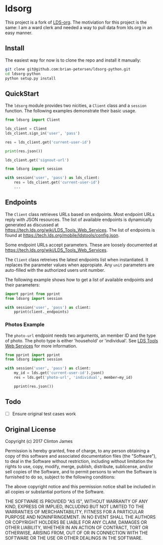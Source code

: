 # ldsorg

This project is a fork of [LDS-org](https://github.com/jidn/LDS-org). The motiviation for this project is the same: I am a ward clerk and needed a way to pull data from lds.org in an easy manner.

## Install

The easiest way for now is to clone the repo and install it manually:

```sh
git clone git@github.com:brian-petersen/ldsorg-python.git
cd ldsorg-python
python setup.py install
```

## QuickStart

The `ldsorg` module provides two nicities, a `Client` class and a `session` function. The following examples demonstrate their basic usage.

```python
from ldsorg import Client

lds_client = Client
lds_client.sign_in('user', 'pass')

res = lds_client.get('current-user-id')

print(res.json())

lds_client.get('signout-url')
```

```python
from ldsorg import session

with session('user', 'pass') as lds_client:
    res = lds_client.get('current-user-id')
    ...
```

## Endpoints

The `Client` class retrieves URLs based on endpoints. Most endpoint URLs reply with JSON resources. The list of available endpoints is dynamically generated as discussed at https://tech.lds.org/wiki/LDS_Tools_Web_Services. The list of endpoints is found at https://tech.lds.org/mobile/ldstools/config.json.

Some endpoint URLs accept parameters. These are loosely documented at https://tech.lds.org/wiki/LDS_Tools_Web_Services.

The `Client` class retreives the latest endpoints list when instantiated. It replaces the parameter values when appropiate. Any `unit` parameters are auto-filled with the authorized users unit number.

The following example shows how to get a list of available endpoints and their parameters:

```python
import pprint from pprint
from ldsorg import session

with session('user', 'pass') as client:
    pprint(client._endpoints)
```

### Photos Example

The `photo-url` endpoint needs two arguments, an member ID and the type of photo.  The photo type is either 'household' or 'individual'.  See [LDS Tools Web Services](https://tech.lds.org/wiki/LDS_Tools_Web_Services#Signin_services) for more information.

```python
from pprint import pprint
from ldsorg import session

with session('user', 'pass') as client:
    my_id = lds.get('current-user-id').json()
    res = lds.get('photo-url', 'individual', member=my_id)

    pprint(res.json())
```

## Todo

- [ ] Ensure original test cases work

## Original License

Copyright (c) 2017 Clinton James

Permission is hereby granted, free of charge, to any person obtaining a copy of this software and associated documentation files (the "Software"), to deal in the Software without restriction, including without limitation the rights to use, copy, modify, merge, publish, distribute, sublicense, and/or sell copies of the Software, and to permit persons to whom the Software is furnished to do so, subject to the following conditions:

The above copyright notice and this permission notice shall be included in all copies or substantial portions of the Software.

THE SOFTWARE IS PROVIDED "AS IS", WITHOUT WARRANTY OF ANY KIND, EXPRESS OR IMPLIED, INCLUDING BUT NOT LIMITED TO THE WARRANTIES OF MERCHANTABILITY, FITNESS FOR A PARTICULAR PURPOSE AND NONINFRINGEMENT. IN NO EVENT SHALL THE AUTHORS OR COPYRIGHT HOLDERS BE LIABLE FOR ANY CLAIM, DAMAGES OR OTHER LIABILITY, WHETHER IN AN ACTION OF CONTRACT, TORT OR OTHERWISE, ARISING FROM, OUT OF OR IN CONNECTION WITH THE SOFTWARE OR THE USE OR OTHER DEALINGS IN THE SOFTWARE.
